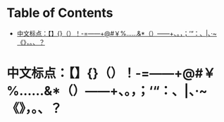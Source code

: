 # Table of Contents

* [中文标点：【】{}（）！-=——+@#￥%……&*（）——+、。，；‘“：、|、·~《》，。、？](#中文标点-)


# 中文标点：【】{}（）！-=——+@#￥%……&*（）——+、。，；‘“：、|、·~《》，。、？
